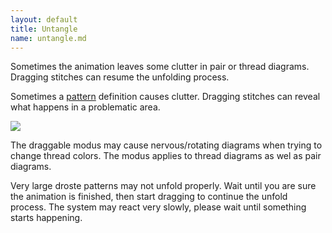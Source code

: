 ```yaml
---
layout: default
title: Untangle
name: untangle.md
---
```


Sometimes the animation leaves some clutter in pair or thread diagrams.
Dragging stitches can resume the unfolding process.
 
Sometimes a [pattern] definition causes clutter.
Dragging stitches can reveal what happens in a problematic area.

[pattern]: /GroundForge/tiles.html?patchWidth=12&patchHeight=12&c1=ctct&b1=ctct&c2=ctct&a2=ctct&tile=XM8,FX1&footsideStitch=ctctt&tileStitch=ctct&headsideStitch=ctctt&shiftColsSW=0&shiftRowsSW=2&shiftColsSE=3&shiftRowsSE=2

![](images/drag.gif)   

The draggable modus may cause nervous/rotating diagrams when trying to change thread colors.
The modus applies to thread diagrams as wel as pair diagrams.

Very large droste patterns may not unfold properly.
Wait until you are sure the animation is finished, then start dragging to continue the unfold process.
The system may react very slowly, please wait until something starts happening. 
